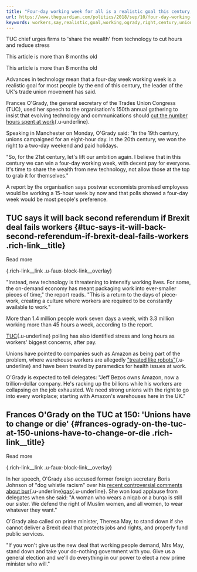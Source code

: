 ```yaml
---
title: "Four-day working week for all is a realistic goal this century, unions say"
url: https://www.theguardian.com/politics/2018/sep/10/four-day-working-week-for-all-is-a-realistic-goal-this-century-frances-o-grady?CMP=share_btn_tw
keywords: workers,say,realistic,goal,working,ogrady,right,century,unions,tuc,week,fourday,technology,hours
---
```

TUC chief urges firms to 'share the wealth' from technology to cut hours and reduce stress

This article is more than 8 months old

This article is more than 8 months old

Advances in technology mean that a four-day week working week is a realistic goal for most people by the end of this century, the leader of the UK's trade union movement has said.

Frances O'Grady, the general secretary of the Trades Union Congress (TUC), used her speech to the organisation's 150th annual gathering to insist that evolving technology and communications should [cut the number hours spent at work](https://www.theguardian.com/world/2018/jul/20/should-we-work-a-four-day-week-results-from-a-trial-in-new-zealand){.u-underline}.

Speaking in Manchester on Monday, O'Grady said: "In the 19th century, unions campaigned for an eight-hour day. In the 20th century, we won the right to a two-day weekend and paid holidays.

"So, for the 21st century, let's lift our ambition again. I believe that in this century we can win a four-day working week, with decent pay for everyone. It's time to share the wealth from new technology, not allow those at the top to grab it for themselves."

A report by the organisation says postwar economists promised employees would be working a 15-hour week by now and that polls showed a four-day week would be most people's preference.

TUC says it will back second referendum if Brexit deal fails workers {#tuc-says-it-will-back-second-referendum-if-brexit-deal-fails-workers .rich-link__title}
--------------------------------------------------------------------

Read more

[](https://www.theguardian.com/politics/2018/sep/09/tuc-to-back-brexit-deal-vote-if-may-doesnt-protect-workers-rights){.rich-link__link .u-faux-block-link__overlay}

"Instead, new technology is threatening to intensify working lives. For some, the on-demand economy has meant packaging work into ever-smaller pieces of time," the report reads. "This is a return to the days of piece-work, creating a culture where workers are required to be constantly available to work."

More than 1.4 million people work seven days a week, with 3.3 million working more than 45 hours a week, according to the report.

[TUC](https://www.theguardian.com/politics/tuc){.u-underline} polling has also identified stress and long hours as workers' biggest concerns, after pay.

Unions have pointed to companies such as Amazon as being part of the problem, where warehouse workers are allegedly ["treated like robots"](https://www.theguardian.com/business/2018/may/31/amazon-accused-of-treating-uk-warehouse-staff-like-robots){.u-underline} and have been treated by paramedics for health issues at work.

O'Grady is expected to tell delegates: "Jeff Bezos owns Amazon, now a trillion-dollar company. He's racking up the billions while his workers are collapsing on the job exhausted. We need strong unions with the right to go into every workplace; starting with Amazon's warehouses here in the UK."

Frances O\'Grady on the TUC at 150: \'Unions have to change or die\' {#frances-ogrady-on-the-tuc-at-150-unions-have-to-change-or-die .rich-link__title}
--------------------------------------------------------------------

Read more

[](https://www.theguardian.com/politics/2018/jun/04/frances-ogrady-on-the-tuc-at-150-unions-have-to-change-or-die){.rich-link__link .u-faux-block-link__overlay}

In her speech, O'Grady also accused former foreign secretary Boris Johnson of "dog whistle racism" over his [recent controversial comments about bur](https://www.theguardian.com/commentisfree/2018/aug/12/burqa-brouhaha-a-calculated-step-on-boris-johnson-march-to-the-top){.u-underline}[qas](https://www.theguardian.com/commentisfree/2018/aug/12/burqa-brouhaha-a-calculated-step-on-boris-johnson-march-to-the-top){.u-underline}. She won loud applause from delegates when she said: "A woman who wears a niqab or a burqa is still our sister. We defend the right of Muslim women, and all women, to wear whatever they want."

O'Grady also called on prime minister, Theresa May, to stand down if she cannot deliver a Brexit deal that protects jobs and rights, and properly fund public services.

"If you won't give us the new deal that working people demand, Mrs May, stand down and take your do-nothing government with you. Give us a general election and we'll do everything in our power to elect a new prime minister who will."
